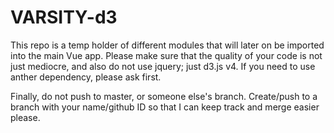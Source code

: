 # VARSITY-d3

This repo is a temp holder of different modules that will later on be imported into the main Vue app.
Please make sure that the quality of your code is not just mediocre, and also do not use jquery; just d3.js v4.
If you need to use anther dependency, please ask first.

Finally, do not push to master, or someone else's branch.
Create/push to a branch with your name/github ID so that I can keep track and merge easier please.
